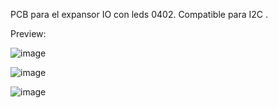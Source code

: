 PCB para el expansor IO con leds 0402. Compatible para I2C . 

Preview:

![image](https://github.com/Yeray4/Modulo-ExpansorIO-Leds/assets/94934461/83c4bcaf-f8ea-4787-921f-7c5d296fe437)

![image](https://github.com/Yeray4/Modulo-ExpansorIO-Leds/assets/94934461/86630d60-18f3-4db8-a401-5f9f2d6a365e)

![image](https://github.com/Yeray4/Modulo-ExpansorIO-Leds/assets/94934461/e4420d80-7d39-4a0a-89a7-dce8e5860472)
